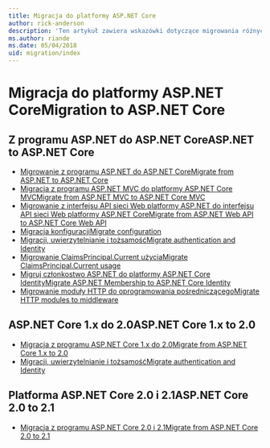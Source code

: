 ```yaml
---
title: Migracja do platformy ASP.NET Core
author: rick-anderson
description: 'Ten artykuł zawiera wskazówki dotyczące migrowania różnych aspektów programu ASP.NET 4.x, ASP.NET Core.'
ms.author: riande
ms.date: 05/04/2018
uid: migration/index
---
```

# <a name="migration-to-aspnet-core"></a><span data-ttu-id="3e2db-103">Migracja do platformy ASP.NET Core</span><span class="sxs-lookup"><span data-stu-id="3e2db-103">Migration to ASP.NET Core</span></span>

## <a name="aspnet-to-aspnet-core"></a><span data-ttu-id="3e2db-104">Z programu ASP.NET do ASP.NET Core</span><span class="sxs-lookup"><span data-stu-id="3e2db-104">ASP.NET to ASP.NET Core</span></span>

* [<span data-ttu-id="3e2db-105">Migrowanie z programu ASP.NET do ASP.NET Core</span><span class="sxs-lookup"><span data-stu-id="3e2db-105">Migrate from ASP.NET to ASP.NET Core</span></span>](xref:migration/proper-to-2x/index)
* [<span data-ttu-id="3e2db-106">Migracja z programu ASP.NET MVC do platformy ASP.NET Core MVC</span><span class="sxs-lookup"><span data-stu-id="3e2db-106">Migrate from ASP.NET MVC to ASP.NET Core MVC</span></span>](xref:migration/mvc)
* [<span data-ttu-id="3e2db-107">Migrowanie z interfejsu API sieci Web platformy ASP.NET do interfejsu API sieci Web platformy ASP.NET Core</span><span class="sxs-lookup"><span data-stu-id="3e2db-107">Migrate from ASP.NET Web API to ASP.NET Core Web API</span></span>](xref:migration/webapi)
* [<span data-ttu-id="3e2db-108">Migracja konfiguracji</span><span class="sxs-lookup"><span data-stu-id="3e2db-108">Migrate configuration</span></span>](xref:migration/configuration)
* [<span data-ttu-id="3e2db-109">Migracji, uwierzytelnianie i tożsamość</span><span class="sxs-lookup"><span data-stu-id="3e2db-109">Migrate authentication and Identity</span></span>](xref:migration/identity)
* [<span data-ttu-id="3e2db-110">Migrowanie ClaimsPrincipal.Current użycia</span><span class="sxs-lookup"><span data-stu-id="3e2db-110">Migrate ClaimsPrincipal.Current usage</span></span>](xref:migration/claimsprincipal-current)
* [<span data-ttu-id="3e2db-111">Migruj członkostwo ASP.NET do platformy ASP.NET Core Identity</span><span class="sxs-lookup"><span data-stu-id="3e2db-111">Migrate ASP.NET Membership to ASP.NET Core Identity</span></span>](xref:migration/proper-to-2x/membership-to-core-identity)
* [<span data-ttu-id="3e2db-112">Migrowanie moduły HTTP do oprogramowania pośredniczącego</span><span class="sxs-lookup"><span data-stu-id="3e2db-112">Migrate HTTP modules to middleware</span></span>](xref:migration/http-modules)

## <a name="aspnet-core-1x-to-20"></a><span data-ttu-id="3e2db-113">ASP.NET Core 1.x do 2.0</span><span class="sxs-lookup"><span data-stu-id="3e2db-113">ASP.NET Core 1.x to 2.0</span></span>

* [<span data-ttu-id="3e2db-114">Migracja z programu ASP.NET Core 1.x do 2.0</span><span class="sxs-lookup"><span data-stu-id="3e2db-114">Migrate from ASP.NET Core 1.x to 2.0</span></span>](xref:migration/1x-to-2x/index)
* [<span data-ttu-id="3e2db-115">Migracji, uwierzytelnianie i tożsamość</span><span class="sxs-lookup"><span data-stu-id="3e2db-115">Migrate authentication and Identity</span></span>](xref:migration/1x-to-2x/identity-2x)

## <a name="aspnet-core-20-to-21"></a><span data-ttu-id="3e2db-116">Platforma ASP.NET Core 2.0 i 2.1</span><span class="sxs-lookup"><span data-stu-id="3e2db-116">ASP.NET Core 2.0 to 2.1</span></span>

* [<span data-ttu-id="3e2db-117">Migracja z programu ASP.NET Core 2.0 i 2.1</span><span class="sxs-lookup"><span data-stu-id="3e2db-117">Migrate from ASP.NET Core 2.0 to 2.1</span></span>](xref:migration/20_21)
